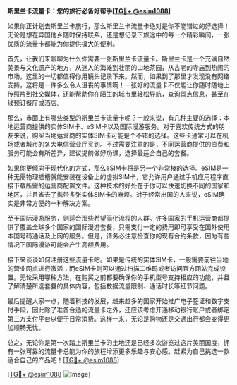 **斯里兰卡流量卡：您的旅行必备好帮手[[TG💪+ @esim1088](https://t.me/s/esim1088)]**

如果你正计划去斯里兰卡旅行，那么斯里兰卡流量卡绝对是你不能错过的好选择！无论是想在异国他乡随时保持联系，还是想记录下旅途中的每一个精彩瞬间，一张优质的流量卡都能为你提供极大的便利。

首先，让我们来聊聊为什么你需要一张斯里兰卡流量卡。斯里兰卡是一个充满自然美景与文化遗产的地方，从迷人的海滩到壮丽的山地茶园，从古老的寺庙到热闹的市场，这里的一切都值得你用镜头记录下来。然而，如果到了那里才发现没有网络支持，这将是一件多么令人沮丧的事情啊！一张好的流量卡不仅能让你随时随地上传照片到社交媒体，还能帮助你在陌生的城市里轻松导航，查询景点信息，甚至在线预订餐厅或酒店。

那么，市面上有哪些类型的斯里兰卡流量卡呢？一般来说，有几种主要的选择：本地运营商提供的实体SIM卡、eSIM卡以及国际漫游服务。对于喜欢传统方式的朋友来说，购买当地运营商的实体SIM卡可能是个不错的选择。这些卡通常可以在机场或者城市的各大电信营业厅买到。不过需要注意的是，不同运营商提供的资费和服务可能会有所差异，建议提前做好功课，选择最适合自己的套餐。

如果你更倾向于现代化的方式，那么eSIM卡将是另一个非常棒的选择。eSIM是一种无需物理插槽就能安装在设备上的虚拟SIM卡，它允许用户通过手机应用程序直接下载所需的运营商配置文件。这种技术的好处在于你可以快速切换不同的国家和地区，并且省去了携带多张实体SIM卡的麻烦。对于经常出国的人来说，eSIM确实是非常方便的一种解决方案。

至于国际漫游服务，则适合那些希望简化流程的人群。许多国家的手机运营商都提供了覆盖全球多个国家的国际漫游套餐，只需支付一定的费用即可享受在国外使用本国号码通话及上网的服务。但是，请务必注意检查你的现有合约条款，因为有些情况下国际漫游可能会产生高额费用。

接下来谈谈如何注册这些流量卡吧。如果是传统的实体SIM卡，一般需要前往当地的营业网点进行激活；而eSIM卡则可以通过扫描二维码或者访问官方网站完成设置。无论采用哪种方法，在购买之前都要确保你的手机型号支持相应的功能，并且了解清楚所选套餐的具体内容，包括数据流量限制、通话时长等细节问题。

最后提醒大家一点，随着科技的发展，越来越多的国家开始推广电子签证和数字支付手段，因此除了准备合适的流量卡之外，还应该考虑开通移动银行账户或者绑定第三方支付平台以便于日常消费。这样一来，无论是购物还是交通出行都会变得更加顺畅无忧。

总之，无论你是第一次踏上斯里兰卡的土地还是已经多次游览过这片美丽国度，拥有一张可靠的流量卡总能为你的旅程增添更多乐趣与安心感。赶紧为自己挑选一款适合自己的产品吧！[[TG💪+ @esim1088](https://t.me/s/esim1088)]

[[TG💪+ @esim1088](https://t.me/s/esim1088) ![Image](https://i.postimg.cc/4NQfJmqS/Snipaste-2025-05-13-00-14-12.png)]